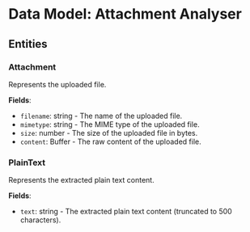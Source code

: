 # Data Model: Attachment Analyser

## Entities

### Attachment

Represents the uploaded file.

**Fields**:

- `filename`: string - The name of the uploaded file.
- `mimetype`: string - The MIME type of the uploaded file.
- `size`: number - The size of the uploaded file in bytes.
- `content`: Buffer - The raw content of the uploaded file.

### PlainText

Represents the extracted plain text content.

**Fields**:

- `text`: string - The extracted plain text content (truncated to 500 characters).
